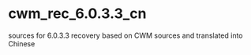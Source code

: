 cwm_rec_6.0.3.3_cn
==================

sources for 6.0.3.3 recovery based on CWM sources and translated into Chinese
